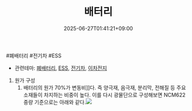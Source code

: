 ﻿---
title: "배터리"
date: 2025-06-27T01:41:21+09:00
lastmod: 2025-06-27T01:41:21+09:00
type: docs
sidebar:
  open: true
weight: 5
---
<div style="display:none">
  <meta property="article:published_time" content="2025-06-26T16:41:21Z" />
  <meta property="article:modified_time" content="2025-06-26T16:41:21Z" />
</div>
#폐배터리 #전기차 #ESS

- 관련테마: [폐배터리](/industry-study/폐배터리/), [ESS](/industry-study/ess/), [전기차](/industry-study/2산업자동차-산업전기차/), [이차전지](/industry-study/이차전지/)

1.  원가 구성
	1. 배터리의 원가 70%가 변동비]]다. 즉 양극재, 음극재, 분리막, 전해질 등 주요 소재들이 차지하는 비중이 높다. 이를 다시 광물단으로 구성해보면 NCM622 중량 기준으로는 아래와 같다.![](https://i.imgur.com/8OY34Hy.png)
